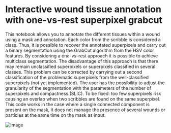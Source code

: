 # Interactive wound tissue annotation with one-vs-rest superpixel grabcut

This notebook allows you to annotate the different tissues within a wound using a mask and annotation. Each color from the scribble is considered a class. Thus, it is possible to recover the annotated superpixels and carry out a binary segmentation using the GrabCut algorithm from the HSV color features. By considering a one-vs-rest approach it is possible to achieve multiclass segmentation. The disadvantage of this approach is that there may remain unclassified superpixels or superpixels classified in several classes. This problem can be corrected by carrying out a second classification of the problematic superpixels from the well-classified superpixels (not yet implemented). The user has the possibility to adjust the granularity of the segmentation with the parameters of the number of superpixels and compactness (SLIC).
To be fixed: too few superpixels risk causing an overlap when two scribbles are found on the same superpixel.
This code works in the case where a single connected component is present on the mask, it does not manage the presence of several wounds or particles at the same time on the mask as input.

![image](https://github.com/Le0Dev/interactive_wound_tissue_annotation/assets/39364891/acf1ba84-c4ab-4f41-a89b-5b3de7a90464)

